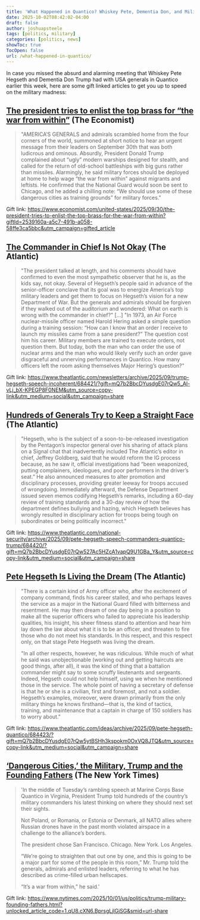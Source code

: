 ```yaml
---
title: 'What Happened in Quantico? Whiskey Pete, Dementia Don, and Military Madness'
date: 2025-10-02T08:42:02-04:00
draft: false
author: joshuapsteele
tags: [politics, military]
categories: [politics, news]
showToc: true
TocOpen: false
url: /what-happened-in-quantico/
---
```


In case you missed the absurd and alarming meeting that Whiskey Pete Hegseth and Dementia Don Trump had with USA generals in Quantico earlier this week, here are some gift linked articles to get you up to speed on the military madness:

## [The president tries to enlist the top brass for “the war from within”](https://www.economist.com/united-states/2025/09/30/the-president-tries-to-enlist-the-top-brass-for-the-war-from-within?giftId=2539160a-a5c7-491b-a058-58ffe3ca5bbc&utm_campaign=gifted_article) (The Economist)

> "AMERICA’S GENERALS and admirals scrambled home from the four corners of the world, summoned at short notice to hear an urgent message from their leaders on September 30th that was both ludicrous and ominous.  Absurdly, President Donald Trump complained about “ugly” modern warships designed for stealth, and called for the return of old-school battleships with big guns rather than missiles. Alarmingly, he said military forces should be deployed at home to help wage “the war from within” against migrants and leftists. He confirmed that the National Guard would soon be sent to Chicago, and he added a chilling note: “We should use some of these dangerous cities as training grounds” for military forces."

Gift link: https://www.economist.com/united-states/2025/09/30/the-president-tries-to-enlist-the-top-brass-for-the-war-from-within?giftId=2539160a-a5c7-491b-a058-58ffe3ca5bbc&utm_campaign=gifted_article

## [The Commander in Chief Is Not Okay](https://www.theatlantic.com/newsletters/archive/2025/09/trump-hegseth-speech-incoherent/684421/?gift=mQ7b2BbcDYusdgE07rQw5_Al-vLj_bX-KPEGP8F0NEM&utm_source=copy-link&utm_medium=social&utm_campaign=share) (The Atlantic)

> "The president talked at length, and his comments should have confirmed to even the most sympathetic observer that he is, as the kids say, not okay. Several of Hegseth’s people said in advance of the senior-officer conclave that its goal was to energize America’s top military leaders and get them to focus on Hegseth’s vision for a new Department of War. But the generals and admirals should be forgiven if they walked out of the auditorium and wondered: What on earth is wrong with the commander in chief?"
> [...]
> "In 1973, an Air Force nuclear-missile officer named Harold Hering asked a simple question during a training session: “How can I know that an order I receive to launch my missiles came from a sane president?” The question cost him his career. Military members are trained to execute orders, not question them. But today, both the man who can order the use of nuclear arms and the man who would likely verify such an order gave disgraceful and unnerving performances in Quantico. How many officers left the room asking themselves Major Hering’s question?"

Gift link: https://www.theatlantic.com/newsletters/archive/2025/09/trump-hegseth-speech-incoherent/684421/?gift=mQ7b2BbcDYusdgE07rQw5_Al-vLj_bX-KPEGP8F0NEM&utm_source=copy-link&utm_medium=social&utm_campaign=share

## [Hundreds of Generals Try to Keep a Straight Face](https://www.theatlantic.com/national-security/archive/2025/09/pete-hegseth-speech-commanders-quantico-trump/684420/?gift=mQ7b2BbcDYusdgE07rQw527Ac5HZcA1vapQ9U1GBa_Y&utm_source=copy-link&utm_medium=social&utm_campaign=share) (The Atlantic)

> "Hegseth, who is the subject of a soon-to-be-released investigation by the Pentagon’s inspector general over his sharing of attack plans on a Signal chat that inadvertently included The Atlantic’s editor in chief, Jeffrey Goldberg, said that he would reform the IG process because, as he saw it, official investigations had “been weaponized, putting complainers, ideologues, and poor performers in the driver’s seat.” He also announced measures to alter promotion and disciplinary processes, providing greater leeway for troops accused of wrongdoing. Immediately afterward, the Defense Department issued seven memos codifying Hegseth’s remarks, including a 60-day review of training standards and a 30-day review of how the department defines bullying and hazing, which Hegseth believes has wrongly resulted in disciplinary action for troops being tough on subordinates or being politically incorrect."

Gift link: https://www.theatlantic.com/national-security/archive/2025/09/pete-hegseth-speech-commanders-quantico-trump/684420/?gift=mQ7b2BbcDYusdgE07rQw527Ac5HZcA1vapQ9U1GBa_Y&utm_source=copy-link&utm_medium=social&utm_campaign=share

## [Pete Hegseth Is Living the Dream](https://www.theatlantic.com/ideas/archive/2025/09/pete-hegseth-quantico/684423/?gift=mQ7b2BbcDYusdgE07rQw5ytBSHh3kspokm0OxVQ8JTQ&utm_source=copy-link&utm_medium=social&utm_campaign=share) (The Atlantic)

> "There is a certain kind of Army officer who, after the excitement of company command, finds his career stalled, and who perhaps leaves the service as a major in the National Guard filled with bitterness and resentment. He may then dream of one day being in a position to make all the superior officers who failed to appreciate his leadership qualities, his insight, his sheer fitness stand to attention and hear him lay down the law about what it is to be an officer, and threaten to fire those who do not meet his standards. In this respect, and this respect only, on that stage Pete Hegseth was living the dream.
> 
> "In all other respects, however, he was ridiculous. While much of what he said was unobjectionable (working out and getting haircuts are good things, after all), it was the kind of thing that a battalion commander might say to some scruffy lieutenants and sergeants. Indeed, Hegseth could not help himself, using we when he mentioned those in the service. The whole point of having a secretary of defense is that he or she is a civilian, first and foremost, and not a soldier. Hegseth’s examples, moreover, were drawn primarily from the only military things he knows firsthand—that is, the kind of tactics, training, and maintenance that a captain in charge of 150 soldiers has to worry about."

Gift link: https://www.theatlantic.com/ideas/archive/2025/09/pete-hegseth-quantico/684423/?gift=mQ7b2BbcDYusdgE07rQw5ytBSHh3kspokm0OxVQ8JTQ&utm_source=copy-link&utm_medium=social&utm_campaign=share

## [‘Dangerous Cities,’ the Military, Trump and the Founding Fathers](https://www.nytimes.com/2025/10/01/us/politics/trump-military-founding-fathers.html?unlocked_article_code=1.qU8.cXN6.BprsgLjlGjSG&smid=url-share) (The New York Times)

> 'In the middle of Tuesday’s rambling speech at Marine Corps Base Quantico in Virginia, President Trump told hundreds of the country’s military commanders his latest thinking on where they should next set their sights.
> 
> Not Poland, or Romania, or Estonia or Denmark, all NATO allies where Russian drones have in the past month violated airspace in a challenge to the alliance’s borders.
> 
> The president chose San Francisco. Chicago. New York. Los Angeles.
> 
> “We’re going to straighten that out one by one, and this is going to be a major part for some of the people in this room,” Mr. Trump told the generals, admirals and enlisted leaders, referring to what he has described as crime-filled urban hellscapes.
> 
> “It’s a war from within,” he said.'

Gift link: https://www.nytimes.com/2025/10/01/us/politics/trump-military-founding-fathers.html?unlocked_article_code=1.qU8.cXN6.BprsgLjlGjSG&smid=url-share
